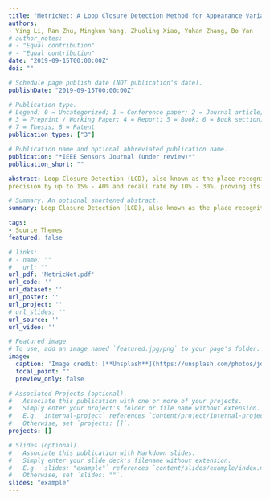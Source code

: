 ```yaml
---
title: "MetricNet: A Loop Closure Detection Method for Appearance Variation using Adaptive Weighted Similarity Matrix"
authors:
- Ying Li, Ran Zhu, Mingkun Yang, Zhuoling Xiao, Yuhan Zhang, Bo Yan
# author_notes:
# - "Equal contribution"
# - "Equal contribution"
date: "2019-09-15T00:00:00Z"
doi: ""

# Schedule page publish date (NOT publication's date).
publishDate: "2019-09-15T00:00:00Z"

# Publication type.
# Legend: 0 = Uncategorized; 1 = Conference paper; 2 = Journal article;
# 3 = Preprint / Working Paper; 4 = Report; 5 = Book; 6 = Book section;
# 7 = Thesis; 8 = Patent
publication_types: ["3"]

# Publication name and optional abbreviated publication name.
publication: "*IEEE Sensors Journal (under review)*"
publication_short: ""

abstract: Loop Closure Detection (LCD), also known as the place recognition of pre-visited areas, is a significant optimization module in visual simultaneous localization and mapping (vSLAM) to reduce the accumulative error over time. This paper presents a novel end-to-end framework (MetricNet) for LCD to enhance the detection performance on complex and changeable scenes. Specifically, MetricNet introduces adaptive weighted similarity matrix by combining the feature extraction module and the similarity measurement module to focus on changing appearance over time. Experiments on three typical open datasets demonstrate that the proposed MetricNet outperforms state-of-the-art learning-based methods in terms of
precision by up to 15% - 40% and recall rate by 10% - 30%, proving its promising generalization ability, applicability, and suitability for real-world applications.

# Summary. An optional shortened abstract.
summary: Loop Closure Detection (LCD), also known as the place recognition of pre-visited areas, is a significant optimization module in visual simultaneous ...

tags:
- Source Themes
featured: false

# links:
# - name: ""
#   url: ""
url_pdf: 'MetricNet.pdf'
url_code: ''
url_dataset: ''
url_poster: ''
url_project: ''
# url_slides: ''
url_source: ''
url_video: ''

# Featured image
# To use, add an image named `featured.jpg/png` to your page's folder. 
image:
  caption: 'Image credit: [**Unsplash**](https://unsplash.com/photos/jdD8gXaTZsc)'
  focal_point: ""
  preview_only: false

# Associated Projects (optional).
#   Associate this publication with one or more of your projects.
#   Simply enter your project's folder or file name without extension.
#   E.g. `internal-project` references `content/project/internal-project/index.md`.
#   Otherwise, set `projects: []`.
projects: []

# Slides (optional).
#   Associate this publication with Markdown slides.
#   Simply enter your slide deck's filename without extension.
#   E.g. `slides: "example"` references `content/slides/example/index.md`.
#   Otherwise, set `slides: ""`.
slides: "example"
---
```



